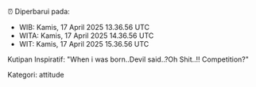 ⏰ Diperbarui pada:
- WIB: Kamis, 17 April 2025 13.36.56 UTC
- WITA: Kamis, 17 April 2025 14.36.56 UTC
- WIT: Kamis, 17 April 2025 15.36.56 UTC

Kutipan Inspiratif:
"When i was born..Devil said..?Oh Shit..!! Competition?"


Kategori: attitude

